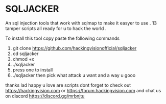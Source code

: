 # SQLJACKER

An sql injection tools that work with sqlmap to make it easyer to use . 13 tamper scripts all ready for u to hack the world . 


To install this tool copy paste the following commands 

1. git clone https://github.com/hackingvisionofficial/sqljacker
2. cd sqljacker
3. chmod +x
4. ./sqljacker
5. press one to install
6. ./sqljacker
 then pick what attack u want and a way u gooo 

thanks lad happy u love are scripts dont forget to check out https://hackingvision.com or
https://forum.hackingvision.com
and chat us on discord 
https://discord.gg/mrbnjtu



